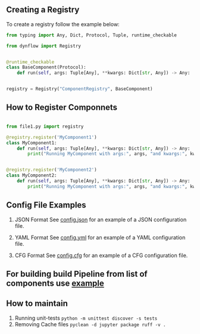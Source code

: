## Creating a Registry

To create a registry follow the example below:

```python
from typing import Any, Dict, Protocol, Tuple, runtime_checkable

from dynflow import Registry


@runtime_checkable
class BaseComponent(Protocol):
    def run(self, args: Tuple[Any], **kwargs: Dict[str, Any]) -> Any: ...


registry = Registry("ComponentRegistry", BaseComponent)
```

## How to Register Componnets

```python

from file1.py import registry

@registry.register('MyComponent1')
class MyComponent1:
    def run(self, args: Tuple[Any], **kwargs: Dict[str, Any]) -> Any:
        print("Running MyComponent with args:", args, "and kwargs:", kwargs)


@registry.register('MyComponent2')
class MyComponent2:
    def run(self, args: Tuple[Any], **kwargs: Dict[str, Any]) -> Any:
        print("Running MyComponent with args:", args, "and kwargs:", kwargs)        
```


## Config File Examples

1. JSON Format
   See [config.json](example/config.json) for an example of a JSON configuration file.

2. YAML Format
   See [config.yml](example/config.yml) for an example of a YAML configuration file.

3. CFG Format
   See [config.cfg](example/config.cfg) for an example of a CFG configuration file.

## For building build Pipeline from list of components use [example](example/pipeline.py)


## How to maintain
1. Running unit-tests `python -m unittest discover -s tests` 
2. Removing Cache files `pyclean -d jupyter package ruff -v .`
   